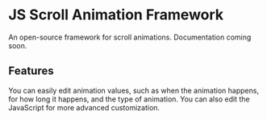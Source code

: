 # JS Scroll Animation Framework

 An open-source framework for scroll animations. 
Documentation coming soon.

## Features

You can easily edit animation values, such as when the animation happens, for how long it happens, and the type of animation. You can also edit the JavaScript for more advanced customization.
